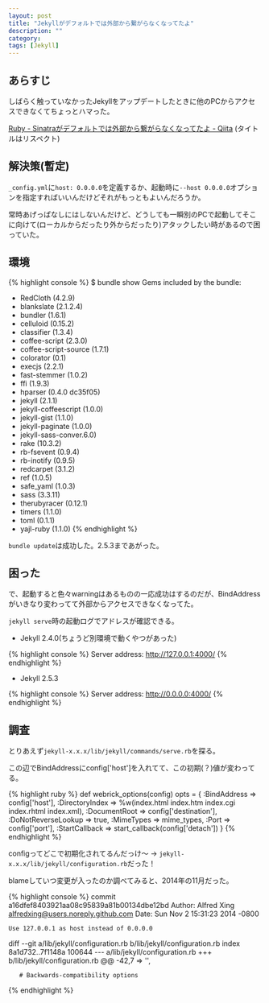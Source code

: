 ```yaml
---
layout: post
title: "Jekyllがデフォルトでは外部から繋がらなくなってたよ"
description: ""
category: 
tags: [Jekyll]
---
```


## あらすじ

しばらく触っていなかったJekyllをアップデートしたときに他のPCからアクセスできなくてちょっとハマった。

[Ruby - Sinatraがデフォルトでは外部から繋がらなくなってたよ - Qiita](http://qiita.com/u1_fukui/items/b86b21f6ed39f4c10d5d) (タイトルはリスペクト)

## 解決策(暫定)

`_config.yml`に`host: 0.0.0.0`を定義するか、起動時に`--host 0.0.0.0`オプションを指定すればいいんだけどそれがもっともよいんだろうか。

常時あげっぱなしにはしないんだけど、どうしても一瞬別のPCで起動してそこに向けて(ローカルからだったり外からだったり)アタックしたい時があるので困っていた。

## 環境

{% highlight console %}
$ bundle show
Gems included by the bundle:
  * RedCloth (4.2.9)
  * blankslate (2.1.2.4)
  * bundler (1.6.1)
  * celluloid (0.15.2)
  * classifier (1.3.4)
  * coffee-script (2.3.0)
  * coffee-script-source (1.7.1)
  * colorator (0.1)
  * execjs (2.2.1)
  * fast-stemmer (1.0.2)
  * ffi (1.9.3)
  * hparser (0.4.0 dc35f05)
  * jekyll (2.1.1)
  * jekyll-coffeescript (1.0.0)
  * jekyll-gist (1.1.0)
  * jekyll-paginate (1.0.0)
  * jekyll-sass-conver.6.0)
  * rake (10.3.2)
  * rb-fsevent (0.9.4)
  * rb-inotify (0.9.5)
  * redcarpet (3.1.2)
  * ref (1.0.5)
  * safe_yaml (1.0.3)
  * sass (3.3.11)
  * therubyracer (0.12.1)
  * timers (1.1.0)
  * toml (0.1.1)
  * yajl-ruby (1.1.0)
{% endhighlight %}

`bundle update`は成功した。2.5.3まであがった。

## 困った

で、起動すると色々warningはあるものの一応成功はするのだが、BindAddressがいきなり変わってて外部からアクセスできなくなってた。

`jekyll serve`時の起動ログでアドレスが確認できる。

- Jekyll 2.4.0(ちょうど別環境で動くやつがあった)

{% highlight console %}
    Server address: http://127.0.0.1:4000/
{% endhighlight %}

- Jekyll 2.5.3

{% highlight console %}
    Server address: http://0.0.0.0:4000/
{% endhighlight %}

## 調査

とりあえず`jekyll-x.x.x/lib/jekyll/commands/serve.rb`を探る。

この辺でBindAddressにconfig['host']を入れてて、この初期(？)値が変わってる。

{% highlight ruby %}
def webrick_options(config)
  opts = {
    :BindAddress        => config['host'],
    :DirectoryIndex     => %w(index.html index.htm index.cgi index.rhtml index.xml),
    :DocumentRoot       => config['destination'],
    :DoNotReverseLookup => true,
    :MimeTypes          => mime_types,
    :Port               => config['port'],
    :StartCallback      => start_callback(config['detach'])
}
{% endhighlight %}

configってどこで初期化されてるんだっけ〜 -> `jekyll-x.x.x/lib/jekyll/configuration.rb`だった！

blameしていつ変更が入ったのか調べてみると、2014年の11月だった。

{% highlight console %}
commit a16dfef8403921aa08c95839a81b00134dbe12bd
Author: Alfred Xing <alfredxing@users.noreply.github.com>
Date:   Sun Nov 2 15:31:23 2014 -0800

    Use 127.0.0.1 as host instead of 0.0.0.0

diff --git a/lib/jekyll/configuration.rb b/lib/jekyll/configuration.rb
index 8a1d732..7f1148a 100644
--- a/lib/jekyll/configuration.rb
+++ b/lib/jekyll/configuration.rb
@@ -42,7    => '',
 
       # Backwards-compatibility options
{% endhighlight %}
